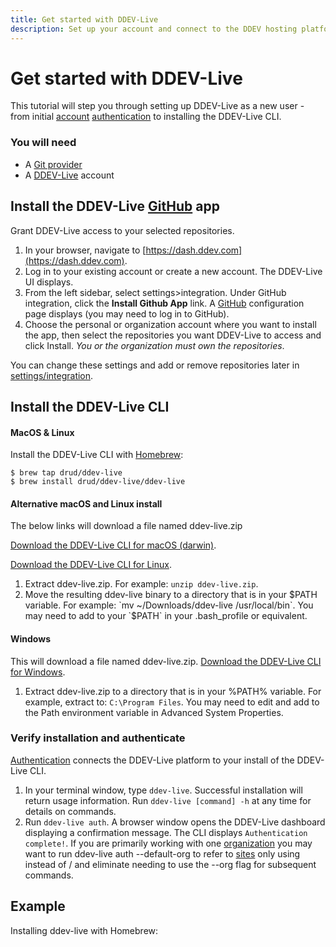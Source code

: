 ```yaml
---
title: Get started with DDEV-Live
description: Set up your account and connect to the DDEV hosting platform
---
```

# Get started with DDEV-Live

This tutorial will step you through setting up DDEV-Live as a new user - from initial [account](account-types.md) [authentication](authentication.md) to installing the DDEV-Live CLI.

### You will need
- A [Git provider](https://docs.ddev.com/providers/)
- A [DDEV-Live](https://dash.ddev.com) account

## Install the DDEV-Live [GitHub](github.md) app
Grant DDEV-Live access to your selected repositories.
1. In your browser, navigate to [https://dash.ddev.com](https://dash.ddev.com).
2. Log in to your existing account or create a new account. The DDEV-Live UI displays.
3. From the left sidebar, select settings>integration. Under GitHub integration, click the **Install Github App** link. A [GitHub](github.md) configuration page displays (you may need to log in to GitHub).
4. Choose the personal or organization account where you want to install the app, then select the repositories you want DDEV-Live to access and click Install. *You or the organization must own the repositories*.

You can change these settings and add or remove repositories later in [settings/integration](https://dash.ddev.com/settings/integration).

## Install the DDEV-Live CLI
#### MacOS & Linux
Install the DDEV-Live CLI with [Homebrew](https://brew.sh):

```
$ brew tap drud/ddev-live
$ brew install drud/ddev-live/ddev-live
```

#### Alternative macOS and Linux install
The below links will download a file named ddev-live.zip

[Download the DDEV-Live CLI for macOS (darwin)](https://downloads.ddev.com/ddev-live-cli/latest/darwin/ddev-live.zip).

[Download the DDEV-Live CLI for Linux](https://downloads.ddev.com/ddev-live-cli/latest/linux/ddev-live.zip).

1. Extract ddev-live.zip. For example: `unzip ddev-live.zip`.
2. Move the resulting ddev-live binary to a directory that is in your $PATH variable. For example: `mv ~/Downloads/ddev-live /usr/local/bin`. You may need to add to your `$PATH` in your .bash_profile or equivalent.

#### Windows
This will download a file named ddev-live.zip.
[Download the DDEV-Live CLI for Windows](https://downloads.ddev.com/ddev-live-cli/latest/windows/ddev-live.zip).

1. Extract ddev-live.zip to a directory that is in your %PATH% variable. For example, extract to: `C:\Program Files`. You may need to edit and add to the Path environment variable in Advanced System Properties.

### Verify installation and authenticate
[Authentication](authentication.md) connects the DDEV-Live platform to your install of the DDEV-Live CLI.

1. In your terminal window, type `ddev-live`. Successful installation will return usage information. Run `ddev-live [command] -h` at any time for details on commands.
2. Run `ddev-live auth`. A browser window opens the DDEV-Live dashboard displaying a confirmation message.
  The CLI displays `Authentication complete!`. If you are primarily working with one [organization](organizations.md) you may want to run ddev-live auth --default-org <org> to refer to [sites](sites.md) only using <site> instead of <org>/<site> and eliminate needing to use the --org <org> flag for subsequent commands.

## Example
Installing ddev-live with Homebrew:<script id="asciicast-358907" src="https://asciinema.org/a/358907.js" async></script>

